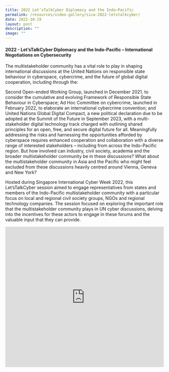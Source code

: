```yaml
---
title: 2022 Let’sTalkCyber Diplomacy and the Indo–Pacific
permalink: /resources/video-gallery/sicw-2022-letstalkcyber/
date: 2022-10-19
layout: post
description: ""
image: ""
---
```

#### **2022 - Let’sTalkCyber Diplomacy and the Indo-Pacific – International Negotiations on Cybersecurity**

The multistakeholder community has a vital role to play in shaping international discussions at the United Nations on responsible state behaviour in cyberspace, cybercrime, and the future of global digital cooperation, including through the:

Second Open-ended Working Group, launched in December 2021, to consider the cumulative and evolving Framework of Responsible State Behaviour in Cyberspace; Ad Hoc Committee on cybercrime, launched in February 2022, to elaborate an international cybercrime convention; and United Nations Global Digital Compact, a new political declaration due to be adopted at the Summit of the Future in September 2023, with a multi-stakeholder digital technology track charged with outlining shared principles for an open, free, and secure digital future for all. Meaningfully addressing the risks and harnessing the opportunities afforded by cyberspace requires enhanced cooperation and collaboration with a diverse range of interested stakeholders – including from across the Indo-Pacific region. But how involved can industry, civil society, academia and the broader multistakeholder community be in these discussions? What about the multistakeholder community in Asia and the Pacific who might feel excluded from these discussions heavily centred around Vienna, Geneva and New York?

Hosted during Singapore International Cyber Week 2022, this Let’sTalkCyber session aimed to engage representatives from states and members of the Indo-Pacific multistakeholder community with a particular focus on local and regional civil society groups, NGOs and regional technology companies. The session focused on exploring the important role that the multistakeholder community plays in UN cyber discussions, delving into the incentives for these actors to engage in these forums and the valuable input that they can provide.

<iframe allowfullscreen="" allow="accelerometer; autoplay; clipboard-write; encrypted-media; gyroscope; picture-in-picture; web-share" frameborder="0" title="YouTube video player" src="https://www.youtube.com/embed/5IOhjuLbfcw" width="100%" height="445"></iframe>